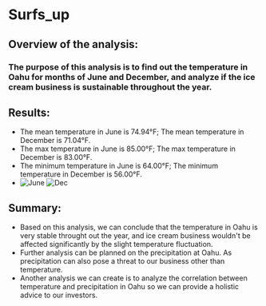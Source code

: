 # Surfs_up
## Overview of the analysis:
### The purpose of this analysis is to find out the temperature in Oahu for months of June and December, and analyze if the ice cream business is sustainable throughout the year.

## Results:
* The mean temperature in June is 74.94°F; The mean temperature in December is 71.04°F.
* The max temperature in June is 85.00°F; The max temperature in December is 83.00°F.
* The minimum temperature in June is 64.00°F; The minimum temperature in December is 56.00°F.
* ![June](https://user-images.githubusercontent.com/82552516/123128967-94c2d700-d419-11eb-91b8-15b97f3f7817.png)
![Dec](https://user-images.githubusercontent.com/82552516/123128974-95f40400-d419-11eb-8fb1-57b49fd2ed8e.png)

## Summary:
* Based on this analysis, we can conclude that the temperature in Oahu is very stable throught out the year, and ice cream business wouldn't be affected significantly by the slight temperature fluctuation.
* Further analysis can be planned on the precipitation at Oahu. As precipitation can also pose a threat to our business other than temperature. 
* Another analysis we can create is to analyze the correlation between temperature and precipitation in Oahu so we can provide a holistic advice to our investors. 
